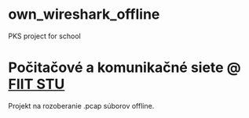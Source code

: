 # own_wireshark_offline
PKS project for school

# Počitačové a komunikačné siete @ [FIIT STU](http://www.fiit.stuba.sk)

Projekt na rozoberanie .pcap súborov offline.




